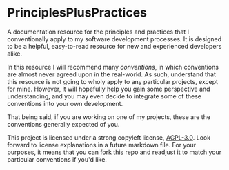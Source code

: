 # PrinciplesPlusPractices
A documentation resource for the principles and practices that I conventionally apply to my software development processes. It is designed to be a helpful, easy-to-read resource for new and experienced developers alike.

In this resource I will recommend many *conventions*, in which conventions are almost never agreed upon in the real-world. As such, understand that this resource is not going to wholy apply to any particular projects, except for mine. However, it will hopefully help you gain some perspective and understanding, and you may even decide to integrate some of these conventions into your own development.

That being said, if you are working on one of my projects, these are the conventions generally expected of you.

This project is licensed under a strong copyleft license, [AGPL-3.0](LICENSE). Look forward to license explanations in a future markdown file. For your purposes, it means that you can fork this repo and readjust it to match your particular conventions if you'd like.